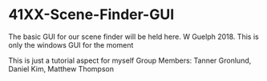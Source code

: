 # 41XX-Scene-Finder-GUI
The basic GUI for our scene finder will be held here. W Guelph 2018. This is only the windows GUI for the moment

This is just a tutorial aspect for myself
Group Members: Tanner Gronlund, Daniel Kim, Matthew Thompson
